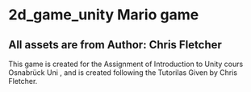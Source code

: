 # 2d_game_unity Mario game 
## All assets are from Author: Chris Fletcher

This game is created for the Assignment of Introduction to Unity cours Osnabrück Uni , and is created following the Tutorilas Given by Chris Fletcher.
